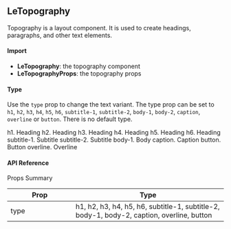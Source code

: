 ## LeTopography

Topography is a layout component. It is used to create headings, paragraphs, and other text elements.

<div>
<LeSourceButton url="https://github.com/hiimlex/leux/tree/main/src/components/LeTopography"></LeSourceButton>
</div>

#### Import

<div>
<ImportPreview></ImportPreview>
</div>

- **LeTopography**: the topography component
- **LeTopographyProps**: the topography props

#### Type

Use the `type` prop to change the text variant. The type prop can be set to `h1`, `h2`, `h3`, `h4`, `h5`, `h6`, `subtitle-1`, `subtitle-2`, `body-1`, `body-2`, `caption`, `overline` or `button`. There is no default type.

<div>
<LeTopography type="h1">h1. Heading</LeTopography>
<LeTopography type="h2">h2. Heading</LeTopography>
<LeTopography type="h3">h3. Heading</LeTopography>
<LeTopography type="h4">h4. Heading</LeTopography>
<LeTopography type="h5">h5. Heading</LeTopography>
<LeTopography type="h6">h6. Heading</LeTopography>
<LeTopography type="subtitle-1">subtitle-1. Subtitle</LeTopography>
<LeTopography type="subtitle-2">subtitle-2. Subtitle</LeTopography>
<LeTopography type="body-1">body-1. Body</LeTopography>
<LeTopography type="caption">caption. Caption</LeTopography>
<LeTopography type="button">button. Button</LeTopography>
<LeTopography type="overline">overline. Overline</LeTopography>
</div>

<div>
<CodePreview></CodePreview>
</div>

#### API Reference

Props Summary

<div>
<table width="100%" border="0">
<thead>
<tr>
<th width="30%">Prop</th>
<th width="70%">Type</th>
</tr>
</thead>
<tbody>
<tr>
<td width="30%"><LeAnchorLink to="type">type</LeAnchorLink></td>
<td width="70%">h1, h2, h3, h4, h5, h6, subtitle-1, subtitle-2, body-1, body-2, caption, overline, button</td>
</tr>
</tbody>
</table>
</div>
